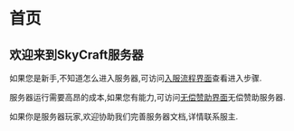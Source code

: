 # 首页

## 欢迎来到SkyCraft服务器

如果您是新手,不知道怎么进入服务器,可访问[入服流程界面](https://doc.skycraft.cn/ru-fu/)查看进入步骤.

服务器运行需要高昂的成本,如果您有能力,可访问[无偿赞助界面](https://doc.skycraft.cn/zz)无偿赞助服务器.

如果你是服务器玩家,欢迎协助我们完善服务器文档,详情联系服主.

